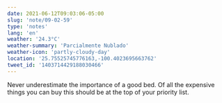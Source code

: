 ```yaml
---
date: 2021-06-12T09:03:06-05:00
slug: 'note/09-02-59'
type: 'notes'
lang: 'en'
weather: '24.3°C'
weather-summary: 'Parcialmente Nublado'
weather-icon: 'partly-cloudy-day'
location: '25.75525745776163,-100.4023695663762'
tweet_id: '1403714429188030466'
---
```

Never underestimate the importance of a good bed. Of all the expensive things you can buy this should be at the top of your priority list.